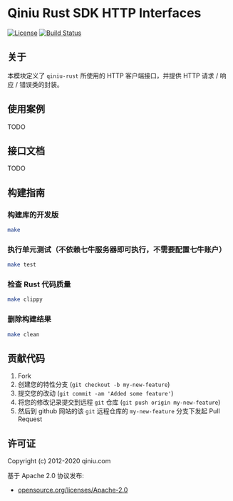 # Qiniu Rust SDK HTTP Interfaces

[![License](https://img.shields.io/badge/license-Apache%202-blue)](https://github.com/bachue/rust-sdk/blob/master/LICENSE)
[![Build Status](https://api.travis-ci.com/bachue/rust-sdk.svg?branch=master)](https://travis-ci.org/bachue/rust-sdk)

## 关于

本模块定义了 `qiniu-rust` 所使用的 HTTP 客户端接口，并提供 HTTP 请求 / 响应 / 错误类的封装。

## 使用案例

TODO

## 接口文档

TODO

## 构建指南

### 构建库的开发版

```bash
make
```

### 执行单元测试（不依赖七牛服务器即可执行，不需要配置七牛账户）

```bash
make test
```

### 检查 Rust 代码质量

```bash
make clippy
```

### 删除构建结果

```bash
make clean
```

## 贡献代码

1. Fork
2. 创建您的特性分支 (`git checkout -b my-new-feature`)
3. 提交您的改动 (`git commit -am 'Added some feature'`)
4. 将您的修改记录提交到远程 `git` 仓库 (`git push origin my-new-feature`)
5. 然后到 github 网站的该 `git` 远程仓库的 `my-new-feature` 分支下发起 Pull Request

## 许可证

Copyright (c) 2012-2020 qiniu.com

基于 Apache 2.0 协议发布:

* [opensource.org/licenses/Apache-2.0](https://opensource.org/licenses/Apache-2.0)
